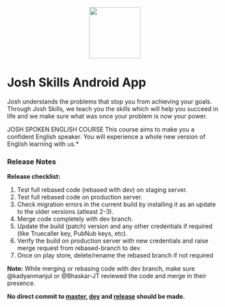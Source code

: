 <div align="center">
<img height="120px" display="flex" src="https://gitlab.com/josh-talks-team/josh-skills/-/raw/master/app/src/main/res/mipmap-xxxhdpi/ic_launcher_round.png"/>
</div>

# Josh Skills Android App

Josh understands the problems that stop you from achieving your goals. Through Josh Skills, we teach you the skills which will help you succeed in life and we make sure what was once your problem is now your power.

JOSH SPOKEN ENGLISH COURSE
This course aims to make you a confident English speaker. You will experience a whole new version of English learning with us.*

### Release Notes

<b>Release checklist:</b>
<ol>
<li>Test full rebased code (rebased with dev) on staging server.</li>
<li>Test full rebased code on production server.</li>
<li>Check migration errors in the current build by installing it as an update to the older versions (atleast 2-3).</li>
<li>Merge code completely with dev branch.</li>
<li>Update the build (patch) version and any other credentials if required (like Truecaller key, PubNub keys, etc).</li>
<li>Verify the build on production server with new credentials and raise merge request from rebased-branch to dev.</li>
<li>Once on play store, delete/rename the rebased branch if not required</li>
</ol>

<b>Note:</b> While merging or rebasing code with dev branch, make sure @kadyanmanjul or @Bhaskar-JT reviewed the code and merge in their presence.

**No direct commit to [master](https://gitlab.com/josh-talks-team/josh-skills/tree/master), [dev](https://gitlab.com/josh-talks-team/josh-skills/tree/dev) and [release](https://gitlab.com/josh-talks-team/josh-skills/tree/release) should be made.**
